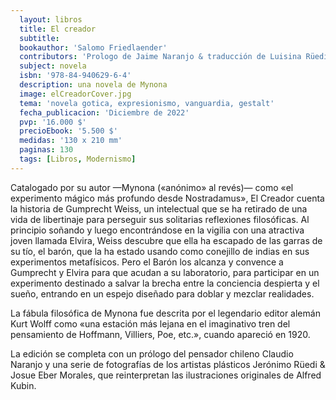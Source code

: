 ```yaml
---
  layout: libros
  title: El creador
  subtitle: 
  bookauthor: 'Salomo Friedlaender'
  contributors: 'Prologo de Jaime Naranjo & traducción de Luisina Rüedi'
  subject: novela
  isbn: '978-84-940629-6-4'
  description: una novela de Mynona
  image: elCreadorCover.jpg
  tema: 'novela gotica, expresionismo, vanguardia, gestalt'
  fecha_publicacion: 'Diciembre de 2022'
  pvp: '16.000 $'
  precioEbook: '5.500 $'
  medidas: '130 x 210 mm'
  paginas: 130
  tags: [Libros, Modernismo]
---
```


Catalogado por su autor —Mynona («anónimo» al revés)— como «el experimento mágico más profundo desde Nostradamus», El Creador cuenta la historia de Gumprecht Weiss, un intelectual que se ha retirado de una vida de libertinaje para perseguir sus solitarias reflexiones filosóficas. Al principio soñando y luego encontrándose en la vigilia con una atractiva joven llamada Elvira, Weiss descubre que ella ha escapado de las garras de su tío, el barón, que la ha estado usando como conejillo de indias en sus experimentos metafísicos. Pero el Barón los alcanza y convence a Gumprecht y Elvira para que acudan a su laboratorio, para participar en un experimento destinado a salvar la brecha entre la conciencia despierta y el sueño, entrando en un espejo diseñado para doblar y mezclar realidades.

La fábula filosófica de Mynona fue descrita por el legendario editor alemán Kurt Wolff como «una estación más lejana en el imaginativo tren del pensamiento de Hoffmann, Villiers, Poe, etc.», cuando apareció en 1920. 

La edición se completa con un prólogo del pensador chileno Claudio Naranjo y una serie de fotografías de los artistas plásticos Jerónimo Rüedi & Josue Eber Morales, que reinterpretan las ilustraciones originales de Alfred Kubin.